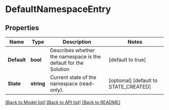 # DefaultNamespaceEntry

## Properties

Name | Type | Description | Notes
------------ | ------------- | ------------- | -------------
**Default** | **bool** | Describes whether the namespace is the default for the Solution | [default to true]
**State** | **string** | Current state of the namespace (read-only). | [optional] [default to STATE_CREATED]

[[Back to Model list]](../README.md#documentation-for-models) [[Back to API list]](../README.md#documentation-for-api-endpoints) [[Back to README]](../README.md)


